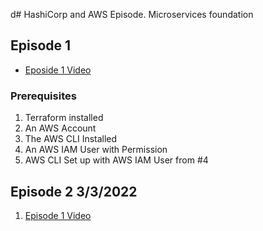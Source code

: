 
d# HashiCorp and AWS Episode. Microservices foundation

## Episode 1 

* [Eposide 1 Video](https://www.youtube.com/watch?v=UAH3CkWrNmo)

### Prerequisites

1.  Terraform installed
2.  An AWS Account
3.  The AWS CLI Installed 
4.  An AWS IAM User with Permission 
5.  AWS CLI Set up with AWS IAM User from #4

## Episode 2 3/3/2022

1.  [Episode 1 Video](https://www.youtube.com/watch?v=imppNTvnM18)